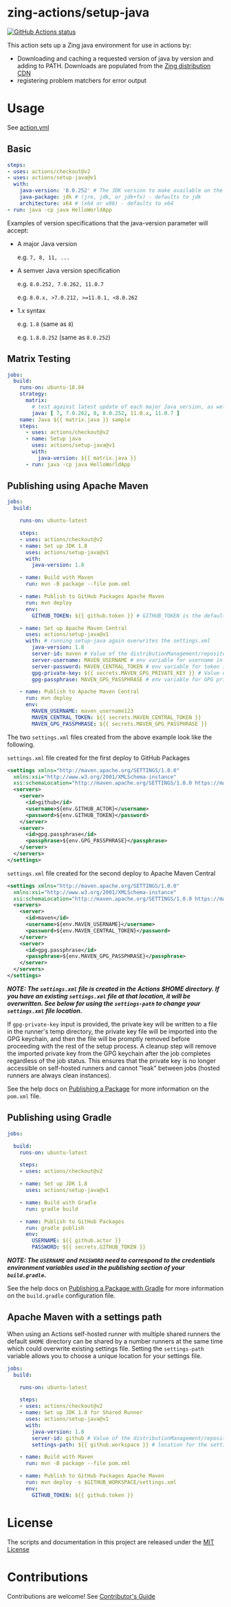 # zing-actions/setup-java

<p align="left">
  <a href="https://github.com/actions/setup-java"><img alt="GitHub Actions status" src="https://github.com/actions/setup-java/workflows/Main%20workflow/badge.svg"></a>
</p>

This action sets up a Zing java environment for use in actions by:

- Downloading and caching a requested version of java by version and adding to PATH. Downloads are populated from the [Zing distribution CDN](https://cdn.azul.com/zing/releases/tgz/)
- registering problem matchers for error output

# Usage

See [action.yml](action.yml)

## Basic
```yaml
steps:
- uses: actions/checkout@v2
- uses: actions/setup-java@v1
  with:
    java-version: '8.0.252' # The JDK version to make available on the path.
    java-package: jdk # (jre, jdk, or jdk+fx) - defaults to jdk
    architecture: x64 # (x64 or x86) - defaults to x64
- run: java -cp java HelloWorldApp
```
Examples of version specifications that the java-version parameter will accept:

- A major Java version

  e.g. ```7, 8, 11, ...```
 
- A semver Java version specification

  e.g. ```8.0.252, 7.0.262, 11.0.7```
  
  e.g. ```8.0.x, >7.0.212, >=11.0.1, <8.0.262```
  
- 1.x syntax

    e.g. ```1.8``` (same as ```8```)
    
    e.g. ```1.8.0.252``` (same as ```8.0.252```)

## Matrix Testing
```yaml
jobs:
  build:
    runs-on: ubuntu-18.04
    strategy:
      matrix:
        # test against latest update of each major Java version, as well as specific updates of LTS versions:
        java: [ 7, 7.0.262, 8, 8.0.252, 11.0.x, 11.0.7 ]
    name: Java ${{ matrix.java }} sample
    steps:
      - uses: actions/checkout@v2
      - name: Setup java
        uses: actions/setup-java@v1
        with:
          java-version: ${{ matrix.java }}
      - run: java -cp java HelloWorldApp
```

## Publishing using Apache Maven
```yaml
jobs:
  build:

    runs-on: ubuntu-latest

    steps:
    - uses: actions/checkout@v2
    - name: Set up JDK 1.8
      uses: actions/setup-java@v1
      with:
        java-version: 1.8

    - name: Build with Maven
      run: mvn -B package --file pom.xml

    - name: Publish to GitHub Packages Apache Maven
      run: mvn deploy
      env:
        GITHUB_TOKEN: ${{ github.token }} # GITHUB_TOKEN is the default env for the password

    - name: Set up Apache Maven Central
      uses: actions/setup-java@v1
      with: # running setup-java again overwrites the settings.xml
        java-version: 1.8
        server-id: maven # Value of the distributionManagement/repository/id field of the pom.xml
        server-username: MAVEN_USERNAME # env variable for username in deploy
        server-password: MAVEN_CENTRAL_TOKEN # env variable for token in deploy
        gpg-private-key: ${{ secrets.MAVEN_GPG_PRIVATE_KEY }} # Value of the GPG private key to import
        gpg-passphrase: MAVEN_GPG_PASSPHRASE # env variable for GPG private key passphrase

    - name: Publish to Apache Maven Central
      run: mvn deploy
      env:
        MAVEN_USERNAME: maven_username123
        MAVEN_CENTRAL_TOKEN: ${{ secrets.MAVEN_CENTRAL_TOKEN }}
        MAVEN_GPG_PASSPHRASE: ${{ secrets.MAVEN_GPG_PASSPHRASE }}
```

The two `settings.xml` files created from the above example look like the following.

`settings.xml` file created for the first deploy to GitHub Packages
```xml
<settings xmlns="http://maven.apache.org/SETTINGS/1.0.0"
  xmlns:xsi="http://www.w3.org/2001/XMLSchema-instance"
  xsi:schemaLocation="http://maven.apache.org/SETTINGS/1.0.0 https://maven.apache.org/xsd/settings-1.0.0.xsd">
  <servers>
    <server>
      <id>github</id>
      <username>${env.GITHUB_ACTOR}</username>
      <password>${env.GITHUB_TOKEN}</password>
    </server>
    <server>
      <id>gpg.passphrase</id>
      <passphrase>${env.GPG_PASSPHRASE}</passphrase>
    </server>
  </servers>
</settings>
```

`settings.xml` file created for the second deploy to Apache Maven Central
```xml
<settings xmlns="http://maven.apache.org/SETTINGS/1.0.0"
  xmlns:xsi="http://www.w3.org/2001/XMLSchema-instance"
  xsi:schemaLocation="http://maven.apache.org/SETTINGS/1.0.0 https://maven.apache.org/xsd/settings-1.0.0.xsd">
  <servers>
    <server>
      <id>maven</id>
      <username>${env.MAVEN_USERNAME}</username>
      <password>${env.MAVEN_CENTRAL_TOKEN}</password>
    </server>
    <server>
      <id>gpg.passphrase</id>
      <passphrase>${env.MAVEN_GPG_PASSPHRASE}</passphrase>
    </server>
  </servers>
</settings>
```

***NOTE: The `settings.xml` file is created in the Actions $HOME directory. If you have an existing `settings.xml` file at that location, it will be overwritten. See below for using the `settings-path` to change your `settings.xml` file location.***

If `gpg-private-key` input is provided, the private key will be written to a file in the runner's temp directory, the private key file will be imported into the GPG keychain, and then the file will be promptly removed before proceeding with the rest of the setup process. A cleanup step will remove the imported private key from the GPG keychain after the job completes regardless of the job status. This ensures that the private key is no longer accessible on self-hosted runners and cannot "leak" between jobs (hosted runners are always clean instances).

See the help docs on [Publishing a Package](https://help.github.com/en/github/managing-packages-with-github-packages/configuring-apache-maven-for-use-with-github-packages#publishing-a-package) for more information on the `pom.xml` file.

## Publishing using Gradle
```yaml
jobs:

  build:
    runs-on: ubuntu-latest

    steps:
    - uses: actions/checkout@v2

    - name: Set up JDK 1.8
      uses: actions/setup-java@v1

    - name: Build with Gradle
      run: gradle build

    - name: Publish to GitHub Packages
      run: gradle publish
      env:
        USERNAME: ${{ github.actor }}
        PASSWORD: ${{ secrets.GITHUB_TOKEN }}
```

***NOTE: The `USERNAME` and `PASSWORD` need to correspond to the credentials environment variables used in the publishing section of your `build.gradle`.***

See the help docs on [Publishing a Package with Gradle](https://help.github.com/en/github/managing-packages-with-github-packages/configuring-gradle-for-use-with-github-packages#example-using-gradle-groovy-for-a-single-package-in-a-repository) for more information on the `build.gradle` configuration file.

## Apache Maven with a settings path

When using an Actions self-hosted runner with multiple shared runners the default `$HOME` directory can be shared by a number runners at the same time which could overwrite existing settings file. Setting the `settings-path` variable allows you to choose a unique location for your settings file.

```yaml
jobs:
  build:

    runs-on: ubuntu-latest

    steps:
    - uses: actions/checkout@v2
    - name: Set up JDK 1.8 for Shared Runner
      uses: actions/setup-java@v1
      with:
        java-version: 1.8
        server-id: github # Value of the distributionManagement/repository/id field of the pom.xml
        settings-path: ${{ github.workspace }} # location for the settings.xml file

    - name: Build with Maven
      run: mvn -B package --file pom.xml

    - name: Publish to GitHub Packages Apache Maven
      run: mvn deploy -s $GITHUB_WORKSPACE/settings.xml
      env:
        GITHUB_TOKEN: ${{ github.token }}
```

# License

The scripts and documentation in this project are released under the [MIT License](LICENSE)

# Contributions

Contributions are welcome!  See [Contributor's Guide](docs/contributors.md)
